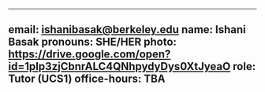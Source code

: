 
---
email: ishanibasak@berkeley.edu
name: Ishani Basak
pronouns: SHE/HER
photo: https://drive.google.com/open?id=1pIp3zjCbnrALC4QNhpydyDys0XtJyeaO
role: Tutor (UCS1)
office-hours: TBA
---
